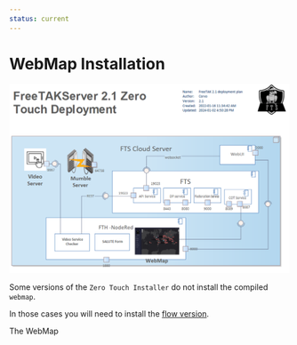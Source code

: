 ```yaml
---
status: current
---
```


# WebMap Installation

![image](../images/zero-touch-deply-default.png)

Some versions of the `Zero Touch Installer` do not install the compiled `webmap`.

In those cases you will need to install the [flow version](../../FreeTAKHub/WebMap/Installation.md).

The WebMap 

